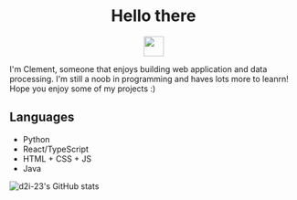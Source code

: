 <div align="center">
 <h1> Hello there 
 </h1>
<img src="[https://giphy.com/embed/26FPDFh6P6u3MYjqE](https://user-images.githubusercontent.com/74038190/212281763-e6ecd7ef-c4aa-45b6-a97c-f33f6bb592bd.gif)" width="35px">
 </div>


I'm Clement, someone that enjoys building web application and data processing. I'm still a noob in programming and haves lots more to leanrn! Hope you enjoy some of my projects :)

## Languages

- Python
- React/TypeScript
- HTML + CSS + JS
- Java



 ![d2i-23's GitHub stats](https://github-readme-stats.vercel.app/api?username=d2i-23&show_icons=true&theme=radical)





<!--
**d2i-23/d2i-23** is a ✨ _special_ ✨ repository because its `README.md` (this file) appears on your GitHub profile.

Here are some ideas to get you started:

- 🔭 I’m currently working on ...
- 🌱 I’m currently learning ...
- 👯 I’m looking to collaborate on ...
- 🤔 I’m looking for help with ...
- 💬 Ask me about ...
- 📫 How to reach me: ...
- 😄 Pronouns: ...
- ⚡ Fun fact: ...
-->
